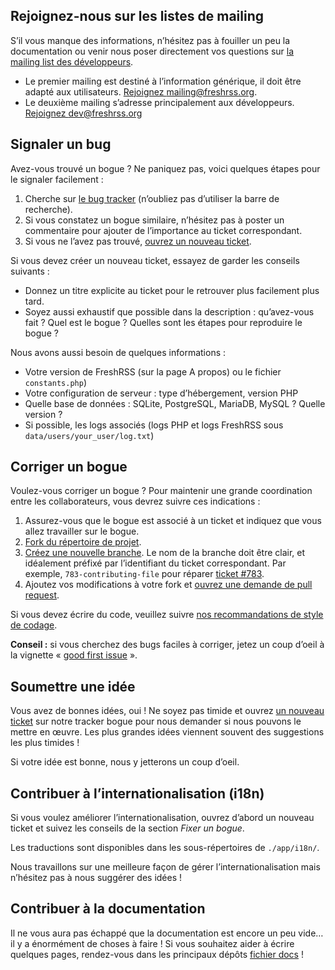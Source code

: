 ## Rejoignez-nous sur les listes de mailing

S’il vous manque des informations, n’hésitez pas à fouiller un peu la
documentation ou venir nous poser directement vos questions sur [la mailing
list des développeurs](https://freshrss.org/mailman/listinfo/dev).

* Le premier mailing est destiné à l’information générique, il doit être adapté aux utilisateurs.
	[Rejoignez mailing@freshrss.org](https://freshrss.org/mailman/listinfo/mailing).
* Le deuxième mailing s’adresse principalement aux développeurs.
	[Rejoignez dev@freshrss.org](https://freshrss.org/mailman/listinfo/dev)

## Signaler un bug

Avez-vous trouvé un bogue ? Ne paniquez pas, voici quelques étapes pour le
signaler facilement :

1. Cherche sur [le bug tracker](https://github.com/FreshRSS/FreshRSS/issues)
	(n’oubliez pas d’utiliser la barre de recherche).
2. Si vous constatez un bogue similaire, n’hésitez pas à poster un
	commentaire pour ajouter de l’importance au ticket correspondant.
3. Si vous ne l’avez pas trouvé,
	[ouvrez un nouveau ticket](https://github.com/FreshRSS/FreshRSS/issues/new).

Si vous devez créer un nouveau ticket, essayez de garder les conseils
suivants :

* Donnez un titre explicite au ticket pour le retrouver plus facilement plus tard.
* Soyez aussi exhaustif que possible dans la description : qu’avez-vous fait ?
	Quel est le bogue ? Quelles sont les étapes pour reproduire le bogue ?

Nous avons aussi besoin de quelques informations :

* Votre version de FreshRSS (sur la page A propos) ou le fichier `constants.php`)
* Votre configuration de serveur : type d’hébergement, version PHP
* Quelle base de données : SQLite, PostgreSQL, MariaDB, MySQL ? Quelle version ?
* Si possible, les logs associés (logs PHP et logs FreshRSS sous `data/users/your_user/log.txt`)

## Corriger un bogue

Voulez-vous corriger un bogue ? Pour maintenir une grande coordination entre
les collaborateurs, vous devrez suivre ces indications :

1. Assurez-vous que le bogue est associé à un ticket et indiquez que vous allez travailler sur le bogue.
2. [Fork du répertoire de projet](https://help.github.com/articles/fork-a-repo/).
3. [Créez une nouvelle branche](https://help.github.com/articles/creating-and-deleting-branches-within-your-repository/).
	Le nom de la branche doit être clair, et idéalement préfixé par l’identifiant du ticket correspondant.
	Par exemple, `783-contributing-file` pour réparer
	[ticket	#783](https://github.com/FreshRSS/FreshRSS/issues/783).
4. Ajoutez vos modifications à votre fork et
	[ouvrez une demande de pull request](https://help.github.com/articles/using-pull-requests/).

Si vous devez écrire du code, veuillez suivre [nos recommandations de style
de codage](developers/01_First_steps.md).

**Conseil :** si vous cherchez des bugs faciles à corriger, jetez un coup d’oeil à la vignette « [good first issue](https://github.com/FreshRSS/FreshRSS/issues?q=is%3Aopen+is%3Aissue+label%3A%22good+first+issue%22) ».

## Soumettre une idée

Vous avez de bonnes idées, oui ! Ne soyez pas timide et ouvrez [un nouveau
ticket](https://github.com/FreshRSS/FreshRSS/issues/new) sur notre tracker
bogue pour nous demander si nous pouvons le mettre en œuvre. Les plus
grandes idées viennent souvent des suggestions les plus timides !

Si votre idée est bonne, nous y jetterons un coup d’oeil.

## Contribuer à l’internationalisation (i18n)

Si vous voulez améliorer l’internationalisation, ouvrez d’abord un nouveau
ticket et suivez les conseils de la section *Fixer un bogue*.

Les traductions sont disponibles dans les sous-répertoires de `./app/i18n/`.

Nous travaillons sur une meilleure façon de gérer l’internationalisation
mais n’hésitez pas à nous suggérer des idées !

## Contribuer à la documentation

Il ne vous aura pas échappé que la documentation est encore un peu vide… il
y a énormément de choses à faire ! Si vous souhaitez aider à écrire quelques
pages, rendez-vous dans les principaux dépôts [fichier docs](https://github.com/FreshRSS/FreshRSS/tree/edge/docs) !

